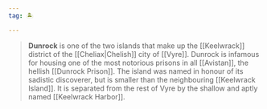```yaml
---
tag: 🏝️

---
```

> **Dunrock** is one of the two islands that make up the [[Keelwrack]] district of the [[Cheliax|Chelish]] city of [[Vyre]]. Dunrock is infamous for housing one of the most notorious prisons in all [[Avistan]], the hellish [[Dunrock Prison]]. The island was named in honour of its sadistic discoverer, but is smaller than the neighbouring [[Keelwrack Island]]. It is separated from the rest of Vyre by the shallow and aptly named [[Keelwrack Harbor]].









